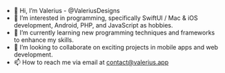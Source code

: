 - 👋 Hi, I’m Valerius - @ValeriusDesigns
- 👀 I’m interested in programming, specifically SwiftUI / Mac & iOS development, Android, PHP, and JavaScript as hobbies.
- 🌱 I’m currently learning new programming techniques and frameworks to enhance my skills.
- 💞️ I’m looking to collaborate on exciting projects in mobile apps and web development.
- 📫 How to reach me via email at contact@valerius.app

<!---
ValeriusDesigns/ValeriusDesigns is a ✨ special ✨ repository because its `README.md` (this file) appears on your GitHub profile.
You can click the Preview link to take a look at your changes.
--->
